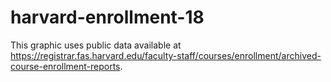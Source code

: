 # harvard-enrollment-18

This graphic uses public data available at https://registrar.fas.harvard.edu/faculty-staff/courses/enrollment/archived-course-enrollment-reports. 
